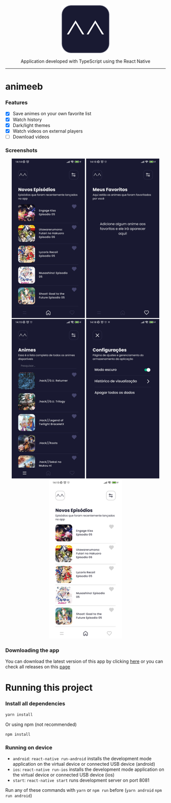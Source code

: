 <div align="center">
  <img src=".github/assets/icon play store.png" width=150 />
</div>
<p align="center">
    Application developed with TypeScript using the React Native
</p>

---

# animeeb

### Features

- [x] Save animes on your own favorite list
- [x] Watch history
- [x] Dark/light themes
- [x] Watch videos on external players
- [ ] Download videos

### Screenshots

<div align="center">
  <img src="./.github/assets/screenshots/01.jpg" height=500 />
  <img src="./.github/assets/screenshots/02.jpg" height=500 />
  <img src="./.github/assets/screenshots/03.jpg" height=500 />
  <img src="./.github/assets/screenshots/04.jpg" height=500 />
  <img src="./.github/assets/screenshots/05.jpg" height=500 />
</div>

### Downloading the app

You can download the latest version of this app by clicking [here](https://github.com/leduard/animeeb/releases/latest/download/animeeb.apk) or you can check all releases on this [page](https://github.com/leduard/animeeb/releases)

# Running this project

### Install all dependencies

```bash
yarn install
```
Or using npm (not recommended)
```bash
npm install
```

### Running on device

- `android`: `react-native run-android` installs the development mode application on the virtual device or connected USB device (android)
- `ios`: `react-native run-ios` installs the development mode application on the virtual device or connected USB device (ios)
- `start`: `react-native start` runs development server on port 8081

Run any of these commands with `yarn` or `npm run` before (`yarn android` `npm run android`)
